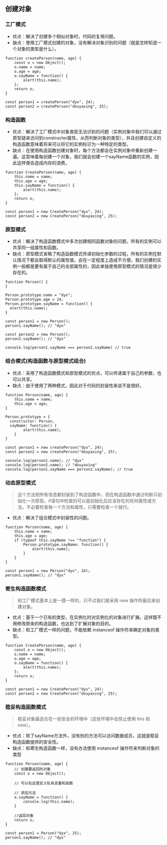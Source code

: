 ## 创建对象
### 工厂模式
- 优点：解决了创建多个相似对象时，代码的复用问题。
- 缺点：使用工厂模式创建的对象，没有解决对象识别的问题（就是怎样知道一个对象的类型是什么）。
```
function createPerson(name, age) {
	const o = new Object();
	o.name = name;
	o.age = age;
	o.sayName = function() {
		alert(this.name);
	};
	return o;
}

const person1 = createPerson("dyx", 24);
const person2 = createPerson("douyaxing", 25);
```
### 构造函数
- 优点：解决了工厂模式中对象类型无法识别的问题（实例对象中我们可以通过原型链来访问到constructor属性，从而判断对象的类型），并且创建自定义的构造函数意味着将来可以将它的实例标识为一种特定的类型。
- 缺点：在使用构造函数创建对象时，每个方法都会在实例对象中重新创建一遍。这意味着每创建一个对象，我们就会创建一个sayName函数的实例，因此这样便会造成内存的浪费。
```
function CreatePerson(name, age) {
	this.name = name;
	this.age = age;
	this.sayName = function() {
		alert(this.name);
	};
	return o;
}

const person1 = new CreatePerson("dyx", 24);
const person2 = new CreatePerson("douyaxing", 25);
```
### 原型模式
- 优点：解决了构造函数模式中多次创建相同函数对象的问题，所有的实例可以共享同一组属性和函数。
- 缺点：原型模式省略了构造函数模式传递初始化参数的过程，所有的实例在默认情况下都会取得默认的属性值，会在一定程度上造成不方便。我们创建的实例一般都是要有属于自己的全部属性的，因此单独使用原型模式的情况是很少存在的。
```
function Person() {
}

Person.prototype.name = "dyx";
Person.prototype.age = 24;
Person.prototype.sayName = function() {
  alert(this.name);
}

const person1 = new Person();
person1.sayName(); // "dyx"

const person2 = new Person();
person2.sayName(); // "dyx"

console.log(person1.sayName === person2.sayName) // true
```
### 组合模式(构造函数与原型模式组合)
- 优点：采用了构造函数模式和原型模式的优点，可以传递属于自己的参数，也可以共享。
- 缺点：由于使用了两种模式，因此对于代码的封装性来说不是很好。
```
function Person(name, age) {
	this.name = name;
	this.age = age;
}

Person.prototype = {
  constructor: Person,
  sayName: function() {
		alert(this.name);
	}
}

const person1 = new createPerson("dyx", 24);
const person2 = new createPerson("douyaxing", 25);

console.log(person1.name); // "dyx"
console.log(person2.name); // "douyaxing"
console.log(person1.sayName === person2.sayName); // true
```
### 动态原型模式
> 这个方法把所有信息都封装到了构造函数中，而在构造函数中通过判断只初始化一次原型。if语句中检查的可以是初始化后应该存在的任何属性或方法，不必要检查每一个方法和属性，只需要检查一个就行。

- 优点：解决了组合模式中封装性的问题。
```
function Person(name, age) {
	this.name = name;
	this.age = age;
	if (typeof this.sayName !== "function") {
		Person.prototype.sayName: function() {
			alert(this.name);
		} 
	} 
}

const person1 = new Person("dyx", 24);
person1.sayName(); // "dyx"
```
### 寄生构造函数模式
> 和工厂模式基本上是一摸一样的，只不过我们是采用 new 操作符最后来创建对象。

- 优点：基于一个已有的类型，在实例化时对实例化的对象进行扩展。这样既不用修改原来的构造函数，也达到了扩展对象的目的。
- 缺点：和工厂模式一样的问题，不能依赖 instanceof 操作符来确定对象的类型。
```
function CreatePerson(name, age) {
	const o = new Object();
	o.name = name;
	o.age = age;
	o.sayName = function() {
		alert(this.name);
	};
	return o;
}

const person1 = new CreatePerson("dyx", 24);
const person2 = new CreatePerson("douyaxing", 25);
```
### 稳妥构造函数模式
> 稳妥对象最适合在一些安全的环境中（这些环境中会禁止使用 this 和 new）。

- 优点：除了sayName方法外，没有别的方法可以访问数据成员，这就是稳妥构造函数提供的安全性。
- 缺点：和寄生构造函数一样，没有办法使用 instanceof 操作符来判断对象的类型
```
function Person(name, age) {
	// 创建要返回的对象
	const o = new Object();

	// 可以在这里定义私有变量和函数

	// 添加方法
	o.sayName = function() {
		console.log(this.name);
	}

	//返回对象
	return o;
} 

const person1 = Person("dyx", 25);
person1.sayName(); // "dyx"
```
